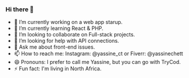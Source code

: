 ### Hi there 👋

- 🔭 I’m currently working on a web app starup.
- 🌱 I’m currently learning React & PHP.
- 👯 I’m looking to collaborate on Full-stack projects.
- 🤔 I’m looking for help with API connections.
- 💬 Ask me about front-end issues.
- 📫 How to reach me: Instagram: @yassine_ct or Fiverr: @yassinechett
- 😄 Pronouns: I prefer to call me Yassine, but you can go with TryCod.
- ⚡ Fun fact: I'm living in North Africa.

